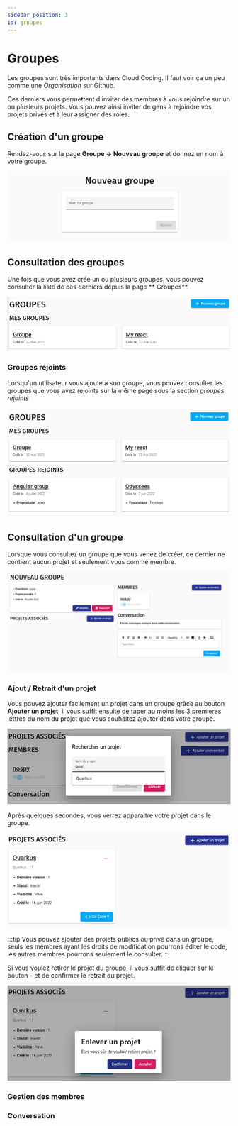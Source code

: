 ```yaml
---
sidebar_position: 3
id: groupes
---
```


# Groupes

Les groupes sont très importants dans Cloud Coding.
Il faut voir ça un peu comme une _Organisation_ sur Github.

Ces derniers vous permettent d'inviter des membres à vous rejoindre sur un ou plusieurs projets.
Vous pouvez ainsi inviter de gens à rejoindre vos projets privés et à leur assigner des roles.

## Création d'un groupe

Rendez-vous sur la page **Groupe → Nouveau groupe** et donnez un nom à votre groupe.

![](./img/3_goupes-1658138873747.png)

## Consultation des groupes

Une fois que vous avez créé un ou plusieurs groupes, vous pouvez consulter la liste de ces derniers depuis la page **
Groupes**.

![](./img/3_goupes-1658138850535.png)

### Groupes rejoints

Lorsqu'un utilisateur vous ajoute à son groupe, vous pouvez consulter les groupes que vous avez rejoints sur la même
page sous la section _groupes rejoints_

![](./img/3_goupes-1658139083571.png)

## Consultation d'un groupe

Lorsque vous consultez un groupe que vous venez de créer, ce dernier ne contient aucun projet et seulement vous comme
membre.

![](./img/3_goupes-1658140166586.png)

### Ajout / Retrait d'un projet

Vous pouvez ajouter facilement un projet dans un groupe grâce au bouton **Ajouter un projet**, il vous suffit ensuite de
taper au moins les 3 premières lettres du nom du projet que vous souhaitez ajouter dans votre groupe.

![](./img/3_goupes-1658140618399.png)

Après quelques secondes, vous verrez apparaitre votre projet dans le groupe.

![](./img/3_goupes-1658141032005.png)

:::tip
Vous pouvez ajouter des projets publics ou privé dans un groupe, seuls les membres ayant les droits de modification
pourrons éditer le code, les autres membres pourrons seulement le consulter.
:::

Si vous voulez retirer le projet du groupe, il vous suffit de cliquer sur le bouton **-** et de confirmer le retrait du
projet.

![](./img/3_goupes-1658141298348.png)

### Gestion des membres

### Conversation
